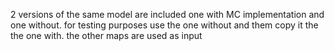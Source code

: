 2 versions of the same model are included one with MC implementation and one without. for testing purposes use the one without and them copy it the the one with.
the other maps are used as input

